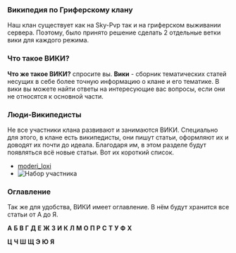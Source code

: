 ### Википедия по Гриферскому клану

Наш клан существует как на Sky-Pvp так и на гриферском выживании сервера. Поэтому, было принято решение сделать 2 отдельные ветки вики для каждого режима.

### Что такое ВИКИ?

**Что же такое ВИКИ?** спросите вы. **Вики** - сборник тематических статей несущих в себе более точную информацию о клане и его тематике. В вики вы можете найти
ответы на интересующие вас вопросы, если они не относятся к основной части.

### Люди-Википедисты

Не все участники клана развивают и занимаются ВИКИ. Специально для этого, в клане есть википедисты, они пишут статьи, оформляют их и доводят их почти до идеала.
Благодаря им, в этом разделе будут появляться всё новые статьи. Вот их короткий список.
* [moderi_loxi](/painGaming/profiles/moderi_loxi "Сайт и техническая часть, вставка статей")
* ![Набор участника](/painGaming/ "Тематика для статей, модерация статей")

### Оглавление

Так же для удобства, ВИКИ имеет оглавление. В нём будут хранится все статьи от А до Я.

**А**   **Б**   **В**   **Г**   **Д**   **Е**   **Ж**   **З**   **И**   **К**   **Л**   **М**   **О**   **П**   **Р**   **С**   **Т**   **У**   **Ф**   **Х**

**Ц**   **Ч**   **Ш**   **Щ**   **Э**   **Ю**   **Я**
